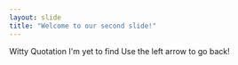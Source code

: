 ```yaml
---
layout: slide
title: "Welcome to our second slide!"
---
```

Witty Quotation I'm yet to find
Use the left arrow to go back!
